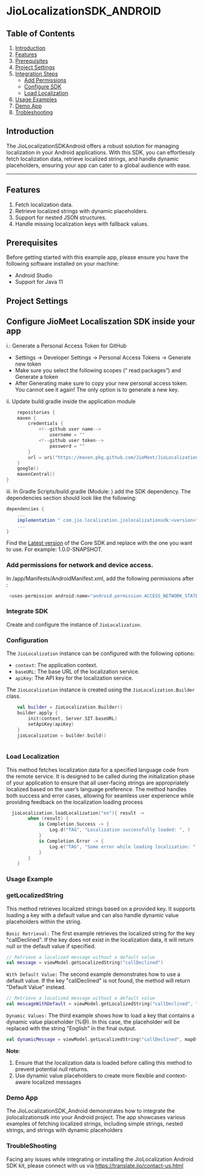 # JioLocalizationSDK_ANDROID


## Table of Contents

1. [Introduction](#introduction)
2. [Features](#features)
3. [Prerequisites](#prerequisites)
4. [Project Settings](#project-settings)
5. [Integration Steps](#integrate-sdk)
    - [Add Permissions](#add-permissions-for-network-and-device-access)
    - [Configure SDK](#configuration)
    - [Load Localization](#load-localization)
6. [Usage Examples](#usage-example)
7. [Demo App]()
6. [Trobleshooting](#troubleshooting)

## Introduction
The JioLocalizationSDKAndroid offers a robust solution for managing localization in your Android applications. With this SDK, you can effortlessly fetch localization data, retrieve localized strings, and handle dynamic placeholders, ensuring your app can cater to a global audience with ease.


---

## Features

1. Fetch localization data.
2. Retrieve localized strings with dynamic placeholders.
3. Support for nested JSON structures.
4. Handle missing localization keys with fallback values.



## Prerequisites

Before getting started with this example app, please ensure you have the following software installed on your machine:

- Android Studio
- Support for Java 11

## Project Settings

## Configure JioMeet Localiszation SDK inside your app

i.: Generate a Personal Access Token for GitHub

- Settings -> Developer Settings -> Personal Access Tokens -> Generate new token
- Make sure you select the following scopes (“ read:packages”) and Generate a token
- After Generating make sure to copy your new personal access token. You cannot see it again! The only option is to generate a new key.

ii. Update build.gradle inside the application module

```kotlin
    repositories {
    maven {
        credentials {
            <!--github user name-->
                username = ""
            <!--github user token-->
                password = ""
        }
        url = uri("https://maven.pkg.github.com/JioMeet/JioLocalizationSDK_Android")
    }
    google()
    mavenCentral()
}
```

iii. In Gradle Scripts/build.gradle (Module: <projectname>) add the SDK dependency. The dependencies
section should look like the following:

```gradle
dependencies {
    ...
    implementation " com.jio.localization.jiolocalizationsdk:<version>"
    ...
}
```

Find the [Latest version](https://github.com/JioMeet/JioLocalizationSDK_Android/releases) of the Core
SDK and replace <version> with the one you want to use. For example: 1.0.0-SNAPSHOT.

### Add permissions for network and device access.

In /app/Manifests/AndroidManifest.xml, add the following permissions after </application>:

```gradle
 <uses-permission android:name="android.permission.ACCESS_NETWORK_STATE" />
```

### Integrate SDK

Create and configure the instance of `JioLocalization`. 

### Configuration

The `JioLocalization` instance can be configured with the following options:

- `context`: The application context.
- `baseURL`: The base URL of the localization service.
- `apiKey`: The API key for the localization service.

The `JioLocalization` instance is created using the `JioLocalization.Builder` class.

```kotlin
    val builder = JioLocalization.Builder()
    builder.apply {
        init(context, Server.SIT.baseURL)
        setApiKey(apiKey)
    }
    jioLocalization = builder.build()
    
```

### Load Localization
This method fetches localization data for a specified language code from the remote service. It is designed to be called during the initialization phase of your application to ensure that all user-facing strings are appropriately localized based on the user’s language preference. The method handles both success and error cases, allowing for seamless user experience while providing feedback on the localization loading process

```kotlin
  jioLocalization.loadLocalization("en"){ result ->
        when (result) {
            is Completion.Success -> {
                Log.d("TAG", "Localization successfully loaded: ", )
            }
            is Completion.Error -> {
                Log.e("TAG", "Some error while loading localization: ")
            }
        }
    }
```



### Usage Example

### getLocalizedString
This method retrieves localized strings based on a provided key. It supports loading a key with a default value and can also handle dynamic value placeholders within the string.

`Basic Retrieval:` The first example retrieves the localized string for the key "callDeclined". If the key does not exist in the localization data, it will return null or the default value if specified.
``` kotlin
// Retrieve a localized message without a default value
val message = viewModel.getLocalizedString("callDeclined")
```

`With Default Value:` The second example demonstrates how to use a default value. If the key "callDeclined" is not found, the method will return "Default Value" instead.

``` kotlin
// Retrieve a localized message without a default value
val messageWithDefault = viewModel.getLocalizedString("callDeclined", "Default Value")
```

`Dynamic Values:` The third example shows how to load a key that contains a dynamic value placeholder (%@). In this case, the placeholder will be replaced with the string "English" in the final output.
``` kotlin
val dynamicMessage = viewModel.getLocalizedString("callDeclined", mapOf("%@" to "English"), "Default Value")
```


**Note**:
1. Ensure that the localization data is loaded before calling this method to prevent potential null returns.
2. Use dynamic value placeholders to create more flexible and context-aware localized messages


### Demo App
The JioLocalizationSDK_Android demonstrates how to integrate the jiolocalizationsdk into your Android project. The app showcases various examples of fetching localized strings, including simple strings, nested strings, and strings with dynamic placeholders


### TroubleShooting
Facing any issues while integrating or installing the JioLocalization Android SDK kit, please connect with us via https://translate.jio/contact-us.html
